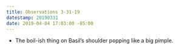 ```yaml
---
title: Observations 3-31-19
datestamp: 20190331
date: 2019-04-04 17:03:00 -05:00
---
```


- The boil-ish thing on Basil’s shoulder popping like a big pimple.
